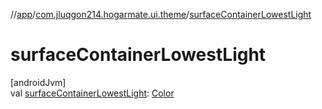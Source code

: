 //[app](../../index.md)/[com.jluqgon214.hogarmate.ui.theme](index.md)/[surfaceContainerLowestLight](surface-container-lowest-light.md)

# surfaceContainerLowestLight

[androidJvm]\
val [surfaceContainerLowestLight](surface-container-lowest-light.md): [Color](https://developer.android.com/reference/kotlin/androidx/compose/ui/graphics/Color.html)

